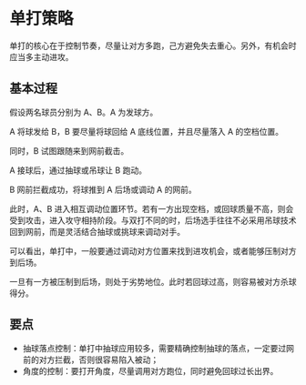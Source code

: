 # 单打策略

单打的核心在于控制节奏，尽量让对方多跑，己方避免失去重心。另外，有机会时应当多主动进攻。

## 基本过程

假设两名球员分别为 A、B。A 为发球方。

A 将球发给 B，B 要尽量将球回给 A 底线位置，并且尽量落入 A 的空档位置。

同时，B 试图跟随来到网前截击。

A 接球后，通过抽球或吊球让 B 跑动。

B 网前拦截成功，将球推到 A 后场或调动 A 的网前。

此时，A、B 进入相互调动位置环节。若有一方出现空档，或回球质量不高，则会受到攻击，进入攻守相持阶段。与双打不同的时，后场选手往往不必采用吊球技术回到网前，而是灵活结合抽球或挑球来调动对手。

可以看出，单打中，一般要通过调动对方位置来找到进攻机会，或者能够压制对方到后场。

一旦有一方被压制到后场，则处于劣势地位。此时若回球过高，则容易被对方杀球得分。

## 要点

* 抽球落点控制：单打中抽球应用较多，需要精确控制抽球的落点，一定要过网前的对方拦截，否则很容易陷入被动；
* 角度的控制：要打开角度，尽量调用对方跑位，同时避免回球过长出界。